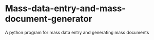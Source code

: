 # Mass-data-entry-and-mass-document-generator
A python program for mass data entry and generating mass documents
